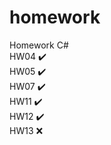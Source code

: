 # homework
Homework C#  
HW04 :heavy_check_mark:  
HW05 :heavy_check_mark:  
HW07 :heavy_check_mark:  
HW11 :heavy_check_mark:  
HW12 :heavy_check_mark:   
HW13 :x:  
